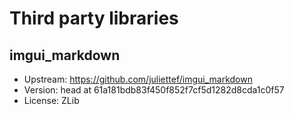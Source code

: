 # Third party libraries


## imgui_markdown 

- Upstream: https://github.com/juliettef/imgui_markdown
- Version: head at 61a181bdb83f450f852f7cf5d1282d8cda1c0f57
- License: ZLib

